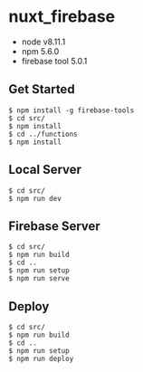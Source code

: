 # nuxt_firebase

* node v8.11.1
* npm 5.6.0
* firebase tool 5.0.1

## Get Started
```
$ npm install -g firebase-tools
$ cd src/
$ npm install
$ cd ../functions
$ npm install
```

## Local Server
```
$ cd src/
$ npm run dev
```

## Firebase Server

```
$ cd src/
$ npm run build
$ cd ..
$ npm run setup
$ npm run serve
```

## Deploy
```
$ cd src/
$ npm run build
$ cd ..
$ npm run setup
$ npm run deploy
```